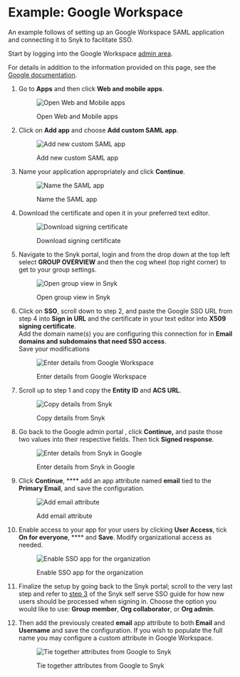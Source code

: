 # Example: Google Workspace

An example follows of setting up an Google Workspace SAML application and connecting it to Snyk to facilitate SSO.

Start by logging into the Google Workspace [admin area](https://admin.google.com).

For details in addition to the information provided on this page, see the [Google documentation](https://support.google.com/a/answer/6087519). &#x20;

1.  Go to **Apps** and then click **Web and mobile apps**.

    <figure><img src="../../../../.gitbook/assets/1 (5).png" alt="Open Web and Mobile apps"><figcaption><p>Open Web and Mobile apps</p></figcaption></figure>
2.  Click on **Add app** and choose **Add custom SAML app**.

    <figure><img src="../../../../.gitbook/assets/2 (2).png" alt="Add new custom SAML app"><figcaption><p>Add new custom SAML app</p></figcaption></figure>
3.  Name your application appropriately and click **Continue**.

    <figure><img src="../../../../.gitbook/assets/3 (2).png" alt="Name the SAML app"><figcaption><p>Name the SAML app</p></figcaption></figure>
4.  Download the certificate and open it in your preferred text editor.

    <figure><img src="../../../../.gitbook/assets/4 (1).png" alt="Download signing certificate"><figcaption><p>Download signing certificate</p></figcaption></figure>
5.  Navigate to the Snyk portal, login and from the drop down at the top left select **GROUP OVERVIEW** and then the cog wheel (top right corner) to get to your group settings.

    <figure><img src="../../../../.gitbook/assets/5 (2).png" alt="Open group view in Snyk"><figcaption><p>Open group view in Snyk</p></figcaption></figure>
6.  Click on **SSO**, scroll down to step 2, and paste the Google SSO URL from step 4 into **Sign in URL** and the certificate in your text editor into **X509 signing certificate**. \
    Add the domain name(s) you are configuring this connection for in **Email domains and subdomains that need SSO access**.\
    Save your modifications

    <figure><img src="../../../../.gitbook/assets/6 (3).png" alt="Enter details from Google Workspace"><figcaption><p>Enter details from Google Workspace</p></figcaption></figure>
7.  Scroll up to step 1 and copy the **Entity ID** and **ACS URL**.

    <figure><img src="../../../../.gitbook/assets/7 (1).png" alt="Copy details from Snyk"><figcaption><p>Copy details from Snyk</p></figcaption></figure>
8.  Go back to the Google admin portal , click **Continue,** and paste those two values into their respective fields. Then tick **Signed response**.

    <figure><img src="../../../../.gitbook/assets/8 (1).png" alt="Enter details from Snyk in Google"><figcaption><p>Enter details from Snyk in Google</p></figcaption></figure>
9.  Click **Continue**, **** add an app attribute named **email** tied to the **Primary Email**, and save the configuration.

    <figure><img src="../../../../.gitbook/assets/9 (1).png" alt="Add email attribute "><figcaption><p>Add email attribute</p></figcaption></figure>
10. Enable access to your app for your users by clicking **User Access**, tick **On for everyone**, **** and **Save**. Modify organizational access as needed.

    <figure><img src="../../../../.gitbook/assets/10.png" alt="Enable SSO app for the organization"><figcaption><p>Enable SSO app for the organization</p></figcaption></figure>
11. Finalize the setup by going back to the Snyk portal; scroll to the very last step and refer to [step 3](https://docs.snyk.io/features/user-and-group-management/setting-up-sso-for-authentication/self-serve-single-sign-on-sso#step-3.-snyk-sso-settings) of the Snyk self serve SSO guide for how new users should be processed when signing in. Choose the option you would like to use: **Group member**, **Org collaborator**, or **Org admin**.
12. Then add the previously created **email** app attribute to both **Email** and **Username** and save the configuration. If you wish to populate the full name you may configure a custom attribute in Google Workspace.

    <figure><img src="../../../../.gitbook/assets/11 (2).png" alt="Tie together attributes from Google to Snyk"><figcaption><p>Tie together attributes from Google to Snyk</p></figcaption></figure>



